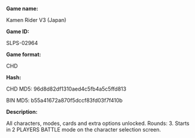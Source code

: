 **Game name:**

Kamen Rider V3 (Japan)

**Game ID:**

SLPS-02964

**Game format:**

CHD

**Hash:**

CHD MD5: 96d8d82df1310aed4c5fb4a5c5ffd813

BIN MD5: b55a41672a870f5dccf83fd03f7f410b


**Description:**

All characters, modes, cards and extra options unlocked. Rounds: 3. Starts in 2 PLAYERS BATTLE mode on the character selection screen.